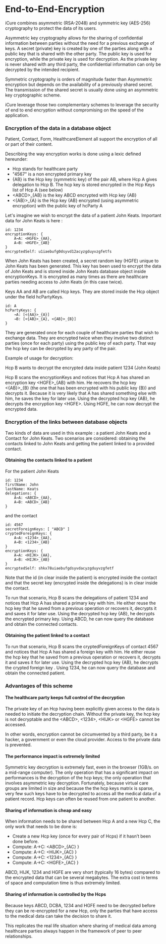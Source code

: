 # End-to-End-Encryption

iCure combines asymmetric (RSA-2048) and symmetric key (AES-256) cryptography to protect the data of its users.

Asymmetric key cryptography allows for the sharing of confidential information between parties without the need for a previous exchange of keys. A secret (private) key is created by one of the parties along with a public key that is shared with the other party. The public key is used for encryption, while the private key is used for decryption. As the private key is never shared with any third party, the confidential information can only be decrypted by the intended recipient.

Symmetric cryptography is orders of magnitude faster than Asymmetric encryption but depends on the availability of a previously shared secret. The transmission of the shared secret is usually done using an asymmetric key cryptographic scheme.

iCure leverage those two complementary schemes to leverage the security of end to end encryption without compromising on the speed of the application.

### Encryption of the data in a database object

Patient, Contact, Form, HealthcareElement all support the encryption of all or part of their content.&#x20;

Describing the way encryption works is done using a lexic defined hereunder:

* Hcp stands for healthcare party
* "4567" is a non encrypted primary key
* {AB} is the Hcp key (symmetric key) of the pair AB, where Hcp A gives delegation to Hcp B. The hcp key is stored encrypted in the Hcp Keys list of Hcp A (see below)
* \<ABCD>\_{AB} is the key ABCD encrypted with Hcp key {AB}
* <{AB}>\_{A} is the Hcp key {AB} encrypted (using asymmetric encryption) with the public key of hcParty A

Let's imagine we wish to encrypt the data of a patient John Keats. Important data for John Keats is here :&#x20;

```
id: 1234
encryptionKeys: { 
    A→A: <HGFE>_{AA}, 
    A→B: <HGFE>_{AB} 
}
encryptedSelf: u1iaebufg0dsyvd12acyzgduyvzgfetfs
```

When John Keats has been created, a secret random key (HGFE) unique to John Keats has been generated. This key has been used to encrypt the data of John Keats and is stored inside John Keats database object inside encryptionKeys. It is encrypted as many times as there are healthcare parties needing access to John Keats (in this case twice).

Keys AA and AB are called Hcp keys. They are stored inside the Hcp object under the field hcPartyKeys.

```
id: A
hcPartyKeys: {
    →A: [<{AA}>_{A}]
    →B: [<{AB}>_{A}, <{AB}>_{B}]
}
```

They are generated once for each couple of healthcare parties that wish to exchange data. They are encrypted twice when they involve two distinct parties (once for each party) using the public key of each party. That way the hcp key can be decrypted by any party of the pair.

Example of usage for decryption:

Hcp B wants to decrypt the encrypted data inside patient 1234 (John Keats)

Hcp B scans the encryptionKeys and notices that Hcp A has shared an encryption key \<HGFE>\_{AB} with him. He recovers the hcp key <{AB}>\_{B} (the one that has been encrypted with his public key {B}) and decrypts it. Because it is very likely that A has shared something else with him, he saves the key for later use. Using the decrypted hcp key {AB}, he decrypts the encryption key \<HGFE>. Using HGFE, he can now decrypt the encrypted data.

### Encryption of the links between database objects

Two kinds of data are used in this example : a patient John Keats and a Contact for John Keats. Two scenarios are considered: obtaining the contacts linked to John Keats and getting the patient linked to a provided contact.

#### Obtaining the contacts linked to a patient

For the patient John Keats

```
id: 1234
firstName: John
lastName: Keats
delegations: { 
    A→A: <ABCD>_{AA}, 
    A→B: <ABCD>_{AB} 
}

```

and the contact

```
id: 4567
secretForeignKeys: [ "ABCD" ]
cryptedForeignKeys: { 
    A→A: <1234>_{AA}, 
    A→B: <1234>_{AB} 
}
encryptionKeys: { 
    A→A: <HIJK>_{AA}, 
    A→B: <HIJK>_{AB} 
}
encryptedSelf: shkx78uiaebufgdsyvdacyzgduyvzgfetf

```

Note that the id (in clear inside the patient) is encrypted inside the contact and that the secret key (encrypted inside the delegations) is in clear inside the contact.

To run that scenario, Hcp B scans the delegations of patient 1234 and notices that Hcp A has shared a primary key with him. He either reuse the hcp key that he saved from a previous operation or recovers it, decrypts it and saves it for later use. Using the decrypted hcp key {AB}, he decrypts the encrypted primary key. Using ABCD, he can now query the database and obtain the connected contacts.

#### Obtaining the patient linked to a contact

To run that scenario, Hcp B scans the cryptedForeignKeys of contact 4567 and notices that Hcp A has shared a foreign key with him. He either reuse the hcp key that he saved from a previous operation or recovers it, decrypts it and saves it for later use. Using the decrypted hcp key {AB}, he decrypts the crypted foreign key . Using 1234, he can now query the database and obtain the connected patient.

### Advantages of this scheme

#### **The healthcare party keeps full control of the decryption**

The private key of an Hcp having been explicitly given access to the data is needed to initiate the decryption chain. Without the private key, the hcp key is not decryptable and the \<ABCD>, <1234>, \<HIJK> or \<HGFE> cannot be accessed.

In other words, encryption cannot be circumvented by a third party, be it a hacker, a government or even the cloud provider. Access to the private data is prevented.

#### **The performance impact is extremely limited**

Symmetric key decryption is extremely fast, even in the browser (1GB/s. on a mid-range computer). The only operation that has a significant impact on performances is the decryption of the hcp keys; the only operation that involves asymmetric key decryption. Fortunately, because virtual care groups are limited in size and because the the hcp keys matrix is sparse, very few such keys have to be decrypted to access all the medical data of a patient record. Hcp keys can often be reused from one patient to another.&#x20;

#### **Sharing of information is cheap and easy**

When information needs to be shared between Hcp A and a new Hcp C, the only work that needs to be done is:

* Create a new Hcp key (once for every pair of Hcps) if it hasn’t been done before.
* Compute: A→C: \<ABCD>\_{AC} }
* Compute: A→C: \<HIJK>\_{AC} }
* Compute: A→C: <1234>\_{AC} }
* Compute: A→C: \<HGFE>\_{AC} }

ABCD, HIJK, 1234 and HGFE are very short (typically 16 bytes) compared to the encrypted data that can be several megabytes. The extra cost in terms of space and computation time is thus extremely limited.

#### **Sharing of information is controlled by the Hcps**

Because keys ABCD, DCBA, 1234 and HGFE need to be decrypted before they can be re-encrypted for a new Hcp, only the parties that have access to the medical data can take the decision to share it.

This replicates the real life situation where sharing of medical data among healthcare parties always happen in the framework of peer to peer relationships.
